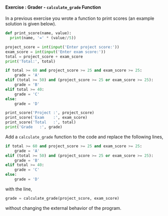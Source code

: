 #### Exercise : Grader - `calculate_grade` Function

In a previous exercise you wrote a function to print scores (an example solution is given below).
```python
def print_score(name, value):
  print(name, '=' * (value//5))

project_score = int(input('Enter project score:'))
exam_score = int(input('Enter exam score:'))
total = project_score + exam_score
print('Total:', total)

if total >= 60 and project_score >= 25 and exam_score >= 25:
    grade = 'A'
elif (total >= 50) and (project_score >= 25 or exam_score >= 25):
    grade = 'B'
elif total >= 40:
    grade = 'C'
else:
    grade = 'D'

print_score('Project :', project_score)
print_score('Exam    :', exam_score)
print_score('Total   :', total)
print('Grade   :', grade)
```
Add a `calculate_grade` function to the code and replace the following lines,
  
```python
if total >= 60 and project_score >= 25 and exam_score >= 25:
    grade = 'A'
elif (total >= 50) and (project_score >= 25 or exam_score >= 25):
    grade = 'B'
elif total >= 40:
    grade = 'C'
else:
    grade = 'D'
```

with the line,
  
```python
grade = calculate_grade(project_score, exam_score)
```
without changing the external behavior of the program.
